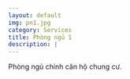```yaml
---
layout: default
img: pn1.jpg
category: Services
title: Phòng ngủ 1
description: |
---
```

Phòng ngủ chính căn hộ chung cư.
